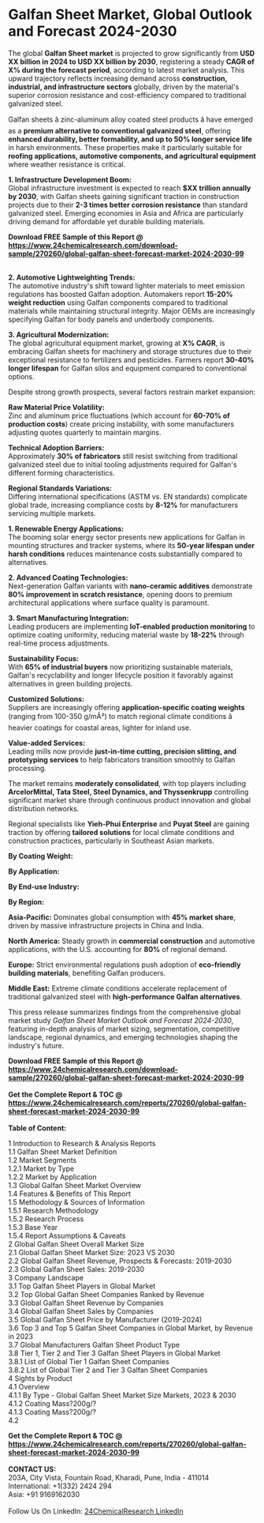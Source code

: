 <h1>Galfan Sheet Market, Global Outlook and Forecast 2024-2030</h1><p>The global <strong>Galfan Sheet market</strong> is projected to grow significantly from <strong>USD XX billion in 2024 to USD XX billion by 2030</strong>, registering a steady <strong>CAGR of X% during the forecast period</strong>, according to latest market analysis. This upward trajectory reflects increasing demand across <strong>construction, industrial, and infrastructure sectors</strong> globally, driven by the material's superior corrosion resistance and cost-efficiency compared to traditional galvanized steel.</p><p>Galfan sheets â zinc-aluminum alloy coated steel products â have emerged as a <strong>premium alternative to conventional galvanized steel</strong>, offering <strong>enhanced durability, better formability, and up to 50% longer service life</strong> in harsh environments. These properties make it particularly suitable for <strong>roofing applications, automotive components, and agricultural equipment</strong> where weather resistance is critical.</p><p><strong>1. Infrastructure Development Boom:</strong><br>
Global infrastructure investment is expected to reach <strong>$XX trillion annually by 2030</strong>, with Galfan sheets gaining significant traction in construction projects due to their <strong>2-3 times better corrosion resistance</strong> than standard galvanized steel. Emerging economies in Asia and Africa are particularly driving demand for affordable yet durable building materials.</p><div><b>Download FREE Sample of this Report @ 
            <a href="https://www.24chemicalresearch.com/download-sample/270260/global-galfan-sheet-forecast-market-2024-2030-99">
            https://www.24chemicalresearch.com/download-sample/270260/global-galfan-sheet-forecast-market-2024-2030-99</a></b></div><br><p><strong>2. Automotive Lightweighting Trends:</strong><br>
The automotive industry's shift toward lighter materials to meet emission regulations has boosted Galfan adoption. Automakers report <strong>15-20% weight reduction</strong> using Galfan components compared to traditional materials while maintaining structural integrity. Major OEMs are increasingly specifying Galfan for body panels and underbody components.</p><p><strong>3. Agricultural Modernization:</strong><br>
The global agricultural equipment market, growing at <strong>X% CAGR</strong>, is embracing Galfan sheets for machinery and storage structures due to their exceptional resistance to fertilizers and pesticides. Farmers report <strong>30-40% longer lifespan</strong> for Galfan silos and equipment compared to conventional options.</p><p>Despite strong growth prospects, several factors restrain market expansion:</p><p><strong>Raw Material Price Volatility:</strong><br>
	Zinc and aluminum price fluctuations (which account for <strong>60-70% of production costs</strong>) create pricing instability, with some manufacturers adjusting quotes quarterly to maintain margins.</p><p><strong>Technical Adoption Barriers:</strong><br>
	Approximately <strong>30% of fabricators</strong> still resist switching from traditional galvanized steel due to initial tooling adjustments required for Galfan's different forming characteristics.</p><p><strong>Regional Standards Variations:</strong><br>
	Differing international specifications (ASTM vs. EN standards) complicate global trade, increasing compliance costs by <strong>8-12%</strong> for manufacturers servicing multiple markets.</p><p><strong>1. Renewable Energy Applications:</strong><br>
The booming solar energy sector presents new applications for Galfan in mounting structures and tracker systems, where its <strong>50-year lifespan under harsh conditions</strong> reduces maintenance costs substantially compared to alternatives.</p><p><strong>2. Advanced Coating Technologies:</strong><br>
Next-generation Galfan variants with <strong>nano-ceramic additives</strong> demonstrate <strong>80% improvement in scratch resistance</strong>, opening doors to premium architectural applications where surface quality is paramount.</p><p><strong>3. Smart Manufacturing Integration:</strong><br>
Leading producers are implementing <strong>IoT-enabled production monitoring</strong> to optimize coating uniformity, reducing material waste by <strong>18-22%</strong> through real-time process adjustments.</p><p><strong>Sustainability Focus:</strong><br>
	With <strong>65% of industrial buyers</strong> now prioritizing sustainable materials, Galfan's recyclability and longer lifecycle position it favorably against alternatives in green building projects.</p><p><strong>Customized Solutions:</strong><br>
	Suppliers are increasingly offering <strong>application-specific coating weights</strong> (ranging from 100-350 g/mÂ²) to match regional climate conditions â heavier coatings for coastal areas, lighter for inland use.</p><p><strong>Value-added Services:</strong><br>
	Leading mills now provide <strong>just-in-time cutting, precision slitting, and prototyping services</strong> to help fabricators transition smoothly to Galfan processing.</p><p>The market remains <strong>moderately consolidated</strong>, with top players including <strong>ArcelorMittal, Tata Steel, Steel Dynamics, and Thyssenkrupp</strong> controlling significant market share through continuous product innovation and global distribution networks.</p><p>Regional specialists like <strong>Yieh-Phui Enterprise</strong> and <strong>Puyat Steel</strong> are gaining traction by offering <strong>tailored solutions</strong> for local climate conditions and construction practices, particularly in Southeast Asian markets.</p><p><strong>By Coating Weight:</strong></p><p><strong>By Application:</strong></p><p><strong>By End-use Industry:</strong></p><p><strong>By Region:</strong></p><p><strong>Asia-Pacific:</strong> Dominates global consumption with <strong>45% market share</strong>, driven by massive infrastructure projects in China and India.</p><p><strong>North America:</strong> Steady growth in <strong>commercial construction</strong> and automotive applications, with the U.S. accounting for <strong>80%</strong> of regional demand.</p><p><strong>Europe:</strong> Strict environmental regulations push adoption of <strong>eco-friendly building materials</strong>, benefiting Galfan producers.</p><p><strong>Middle East:</strong> Extreme climate conditions accelerate replacement of traditional galvanized steel with <strong>high-performance Galfan alternatives</strong>.</p><p>This press release summarizes findings from the comprehensive global market study <em>Galfan Sheet Market Outlook and Forecast 2024-2030</em>, featuring in-depth analysis of market sizing, segmentation, competitive landscape, regional dynamics, and emerging technologies shaping the industry's future.</p><div><b>Download FREE Sample of this Report @ 
            <a href="https://www.24chemicalresearch.com/download-sample/270260/global-galfan-sheet-forecast-market-2024-2030-99">
            https://www.24chemicalresearch.com/download-sample/270260/global-galfan-sheet-forecast-market-2024-2030-99</a></b></div><br><div><b>Get the Complete Report & TOC @ 
            <a href="https://www.24chemicalresearch.com/reports/270260/global-galfan-sheet-forecast-market-2024-2030-99">
            https://www.24chemicalresearch.com/reports/270260/global-galfan-sheet-forecast-market-2024-2030-99</a></b></div><br>
            <b>Table of Content:</b><p>1 Introduction to Research & Analysis Reports<br />
    1.1 Galfan Sheet Market Definition<br />
    1.2 Market Segments<br />
        1.2.1 Market by Type<br />
        1.2.2 Market by Application<br />
    1.3 Global Galfan Sheet Market Overview<br />
    1.4 Features & Benefits of This Report<br />
    1.5 Methodology & Sources of Information<br />
        1.5.1 Research Methodology<br />
        1.5.2 Research Process<br />
        1.5.3 Base Year<br />
        1.5.4 Report Assumptions & Caveats<br />
2 Global Galfan Sheet Overall Market Size<br />
    2.1 Global Galfan Sheet Market Size: 2023 VS 2030<br />
    2.2 Global Galfan Sheet Revenue, Prospects & Forecasts: 2019-2030<br />
    2.3 Global Galfan Sheet Sales: 2019-2030<br />
3 Company Landscape<br />
    3.1 Top Galfan Sheet Players in Global Market<br />
    3.2 Top Global Galfan Sheet Companies Ranked by Revenue<br />
    3.3 Global Galfan Sheet Revenue by Companies<br />
    3.4 Global Galfan Sheet Sales by Companies<br />
    3.5 Global Galfan Sheet Price by Manufacturer (2019-2024)<br />
    3.6 Top 3 and Top 5 Galfan Sheet Companies in Global Market, by Revenue in 2023<br />
    3.7 Global Manufacturers Galfan Sheet Product Type<br />
    3.8 Tier 1, Tier 2 and Tier 3 Galfan Sheet Players in Global Market<br />
        3.8.1 List of Global Tier 1 Galfan Sheet Companies<br />
        3.8.2 List of Global Tier 2 and Tier 3 Galfan Sheet Companies<br />
4 Sights by Product<br />
    4.1 Overview<br />
        4.1.1 By Type - Global Galfan Sheet Market Size Markets, 2023 & 2030<br />
        4.1.2 Coating Mass?200g/?<br />
        4.1.3 Coating Mass?200g/?<br />
    4.2 </p><div><b>Get the Complete Report & TOC @ 
            <a href="https://www.24chemicalresearch.com/reports/270260/global-galfan-sheet-forecast-market-2024-2030-99">
            https://www.24chemicalresearch.com/reports/270260/global-galfan-sheet-forecast-market-2024-2030-99</a></b></div><br><b>CONTACT US:</b><br>
            203A, City Vista, Fountain Road, Kharadi, Pune, India - 411014<br>
            International: +1(332) 2424 294<br>
            Asia: +91 9169162030 <br><br>
            Follow Us On LinkedIn: <a href="https://www.linkedin.com/company/24chemicalresearch/">24ChemicalResearch LinkedIn</a>